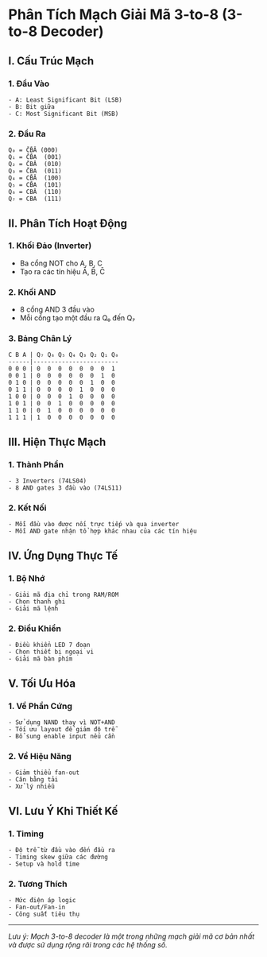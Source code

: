# Phân Tích Mạch Giải Mã 3-to-8 (3-to-8 Decoder)

## I. Cấu Trúc Mạch

### 1. Đầu Vào
```
- A: Least Significant Bit (LSB)
- B: Bit giữa
- C: Most Significant Bit (MSB)
```

### 2. Đầu Ra
```
Q₀ = C̄B̄Ā (000)
Q₁ = C̄B̄A  (001)
Q₂ = C̄BĀ  (010)
Q₃ = C̄BA  (011)
Q₄ = CB̄Ā  (100)
Q₅ = CB̄A  (101)
Q₆ = CBĀ  (110)
Q₇ = CBA  (111)
```

## II. Phân Tích Hoạt Động

### 1. Khối Đảo (Inverter)
- Ba cổng NOT cho A, B, C
- Tạo ra các tín hiệu Ā, B̄, C̄

### 2. Khối AND
- 8 cổng AND 3 đầu vào
- Mỗi cổng tạo một đầu ra Q₀ đến Q₇

### 3. Bảng Chân Lý
```
C B A | Q₇ Q₆ Q₅ Q₄ Q₃ Q₂ Q₁ Q₀
------|------------------------
0 0 0 | 0  0  0  0  0  0  0  1
0 0 1 | 0  0  0  0  0  0  1  0
0 1 0 | 0  0  0  0  0  1  0  0
0 1 1 | 0  0  0  0  1  0  0  0
1 0 0 | 0  0  0  1  0  0  0  0
1 0 1 | 0  0  1  0  0  0  0  0
1 1 0 | 0  1  0  0  0  0  0  0
1 1 1 | 1  0  0  0  0  0  0  0
```

## III. Hiện Thực Mạch

### 1. Thành Phần
```
- 3 Inverters (74LS04)
- 8 AND gates 3 đầu vào (74LS11)
```

### 2. Kết Nối
```
- Mỗi đầu vào được nối trực tiếp và qua inverter
- Mỗi AND gate nhận tổ hợp khác nhau của các tín hiệu
```

## IV. Ứng Dụng Thực Tế

### 1. Bộ Nhớ
```
- Giải mã địa chỉ trong RAM/ROM
- Chọn thanh ghi
- Giải mã lệnh
```

### 2. Điều Khiển
```
- Điều khiển LED 7 đoạn
- Chọn thiết bị ngoại vi
- Giải mã bàn phím
```

## V. Tối Ưu Hóa

### 1. Về Phần Cứng
```
- Sử dụng NAND thay vì NOT+AND
- Tối ưu layout để giảm độ trễ
- Bổ sung enable input nếu cần
```

### 2. Về Hiệu Năng
```
- Giảm thiểu fan-out
- Cân bằng tải
- Xử lý nhiễu
```

## VI. Lưu Ý Khi Thiết Kế

### 1. Timing
```
- Độ trễ từ đầu vào đến đầu ra
- Timing skew giữa các đường
- Setup và hold time
```

### 2. Tương Thích
```
- Mức điện áp logic
- Fan-out/Fan-in
- Công suất tiêu thụ
```

---
*Lưu ý: Mạch 3-to-8 decoder là một trong những mạch giải mã cơ bản nhất và được sử dụng rộng rãi trong các hệ thống số.*